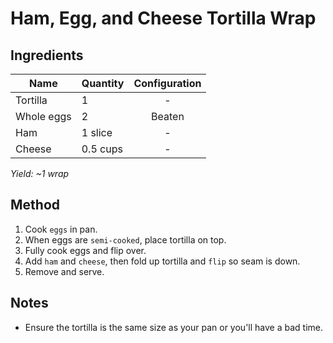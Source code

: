 # Ham, Egg, and Cheese Tortilla Wrap

## Ingredients

| Name       | Quantity | Configuration |
| ---------- | -------- | :-----------: |
| Tortilla   | 1        |       -       |
| Whole eggs | 2        |    Beaten     |
| Ham        | 1 slice  |       -       |
| Cheese     | 0.5 cups |       -       |

_Yield: ~1 wrap_

## Method

1. Cook `eggs` in pan.
1. When eggs are `semi-cooked`, place tortilla on top.
1. Fully cook eggs and flip over.
1. Add `ham` and `cheese`, then fold up tortilla and `flip` so seam is down.
1. Remove and serve.

## Notes

- Ensure the tortilla is the same size as your pan or you'll have a bad time.

